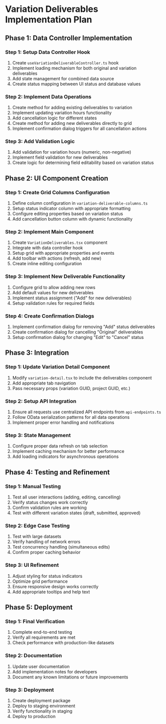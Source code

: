 # Variation Deliverables Implementation Plan

## Phase 1: Data Controller Implementation

### Step 1: Setup Data Controller Hook
1. Create `useVariationDeliverableController.ts` hook
2. Implement loading mechanism for both original and variation deliverables
3. Add state management for combined data source
4. Create status mapping between UI status and database values

### Step 2: Implement Data Operations
1. Create method for adding existing deliverables to variation
2. Implement updating variation hours functionality
3. Add cancellation logic for different states
4. Create method for adding new deliverables directly to grid
5. Implement confirmation dialog triggers for all cancellation actions

### Step 3: Add Validation Logic
1. Add validation for variation hours (numeric, non-negative)
2. Implement field validation for new deliverables
3. Create logic for determining field editability based on variation status

## Phase 2: UI Component Creation

### Step 1: Create Grid Columns Configuration
1. Define column configuration in `variation-deliverable-columns.ts`
2. Setup status indicator column with appropriate formatting
3. Configure editing properties based on variation status
4. Add cancellation button column with dynamic functionality

### Step 2: Implement Main Component
1. Create `VariationDeliverables.tsx` component
2. Integrate with data controller hook
3. Setup grid with appropriate properties and events
4. Add toolbar with actions (refresh, add new)
5. Create inline editing configuration

### Step 3: Implement New Deliverable Functionality
1. Configure grid to allow adding new rows
2. Add default values for new deliverables
3. Implement status assignment ("Add" for new deliverables)
4. Setup validation rules for required fields

### Step 4: Create Confirmation Dialogs
1. Implement confirmation dialog for removing "Add" status deliverables
2. Create confirmation dialog for cancelling "Original" deliverables
3. Setup confirmation dialog for changing "Edit" to "Cancel" status

## Phase 3: Integration

### Step 1: Update Variation Detail Component
1. Modify `variation-detail.tsx` to include the deliverables component
2. Add appropriate tab navigation
3. Pass necessary props (variation GUID, project GUID, etc.)

### Step 2: Setup API Integration
1. Ensure all requests use centralized API endpoints from `api-endpoints.ts`
2. Follow OData serialization patterns for all data operations
3. Implement proper error handling and notifications

### Step 3: State Management
1. Configure proper data refresh on tab selection
2. Implement caching mechanism for better performance
3. Add loading indicators for asynchronous operations

## Phase 4: Testing and Refinement

### Step 1: Manual Testing
1. Test all user interactions (adding, editing, cancelling)
2. Verify status changes work correctly
3. Confirm validation rules are working
4. Test with different variation states (draft, submitted, approved)

### Step 2: Edge Case Testing
1. Test with large datasets
2. Verify handling of network errors
3. Test concurrency handling (simultaneous edits)
4. Confirm proper caching behavior

### Step 3: UI Refinement
1. Adjust styling for status indicators
2. Optimize grid performance
3. Ensure responsive design works correctly
4. Add appropriate tooltips and help text

## Phase 5: Deployment

### Step 1: Final Verification
1. Complete end-to-end testing
2. Verify all requirements are met
3. Check performance with production-like datasets

### Step 2: Documentation
1. Update user documentation
2. Add implementation notes for developers
3. Document any known limitations or future improvements

### Step 3: Deployment
1. Create deployment package
2. Deploy to staging environment
3. Verify functionality in staging
4. Deploy to production
